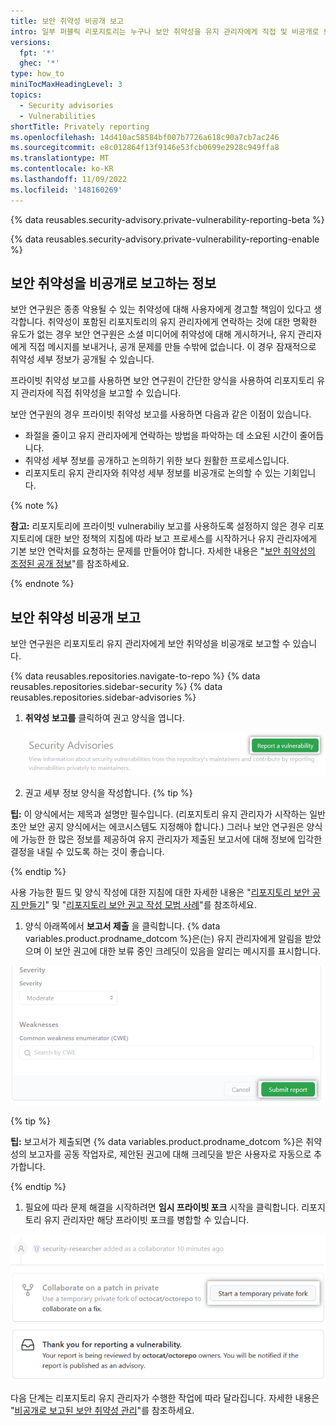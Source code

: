 ```yaml
---
title: 보안 취약성 비공개 보고
intro: 일부 퍼블릭 리포지토리는 누구나 보안 취약성을 유지 관리자에게 직접 및 비공개로 보고할 수 있도록 보안 권고를 구성합니다.
versions:
  fpt: '*'
  ghec: '*'
type: how_to
miniTocMaxHeadingLevel: 3
topics:
  - Security advisories
  - Vulnerabilities
shortTitle: Privately reporting
ms.openlocfilehash: 14d410ac58584bf007b7726a618c90a7cb7ac246
ms.sourcegitcommit: e8c012864f13f9146e53fcb0699e2928c949ffa8
ms.translationtype: MT
ms.contentlocale: ko-KR
ms.lasthandoff: 11/09/2022
ms.locfileid: '148160269'
---
```

{% data reusables.security-advisory.private-vulnerability-reporting-beta %}

{% data reusables.security-advisory.private-vulnerability-reporting-enable %}

## 보안 취약성을 비공개로 보고하는 정보

보안 연구원은 종종 악용될 수 있는 취약성에 대해 사용자에게 경고할 책임이 있다고 생각합니다. 취약성이 포함된 리포지토리의 유지 관리자에게 연락하는 것에 대한 명확한 유도가 없는 경우 보안 연구원은 소셜 미디어에 취약성에 대해 게시하거나, 유지 관리자에게 직접 메시지를 보내거나, 공개 문제를 만들 수밖에 없습니다. 이 경우 잠재적으로 취약성 세부 정보가 공개될 수 있습니다.

프라이빗 취약성 보고를 사용하면 보안 연구원이 간단한 양식을 사용하여 리포지토리 유지 관리자에 직접 취약성을 보고할 수 있습니다. 

보안 연구원의 경우 프라이빗 취약성 보고를 사용하면 다음과 같은 이점이 있습니다. 
- 좌절을 줄이고 유지 관리자에게 연락하는 방법을 파악하는 데 소요된 시간이 줄어듭니다.
- 취약성 세부 정보를 공개하고 논의하기 위한 보다 원활한 프로세스입니다.
- 리포지토리 유지 관리자와 취약성 세부 정보를 비공개로 논의할 수 있는 기회입니다.

{% note %}

**참고:** 리포지토리에 프라이빗 vulnerabiliy 보고를 사용하도록 설정하지 않은 경우 리포지토리에 대한 보안 정책의 지침에 따라 보고 프로세스를 시작하거나 유지 관리자에게 기본 보안 연락처를 요청하는 문제를 만들어야 합니다. 자세한 내용은 "[보안 취약성의 조정된 공개 정보](/code-security/security-advisories/guidance-on-reporting-and-writing/about-coordinated-disclosure-of-security-vulnerabilities#about-reporting-and-disclosing-vulnerabilities-in-projects-on-github)"를 참조하세요.

{% endnote %}

## 보안 취약성 비공개 보고

보안 연구원은 리포지토리 유지 관리자에게 보안 취약성을 비공개로 보고할 수 있습니다.

{% data reusables.repositories.navigate-to-repo %} {% data reusables.repositories.sidebar-security %} {% data reusables.repositories.sidebar-advisories %}
1. **취약성 보고를** 클릭하여 권고 양식을 엽니다.
   
   !["취약성 보고" 단추를 보여 주는 스크린샷](/assets/images/help/security/report-a-vulnerability-button.png)
   
2. 권고 세부 정보 양식을 작성합니다.
  {% tip %}
  
  **팁:** 이 양식에서는 제목과 설명만 필수입니다. (리포지토리 유지 관리자가 시작하는 일반 초안 보안 공지 양식에서는 에코시스템도 지정해야 합니다.) 그러나 보안 연구원은 양식에 가능한 한 많은 정보를 제공하여 유지 관리자가 제출된 보고서에 대해 정보에 입각한 결정을 내릴 수 있도록 하는 것이 좋습니다.
  
  {% endtip %}
  
  사용 가능한 필드 및 양식 작성에 대한 지침에 대한 자세한 내용은 "[리포지토리 보안 공지 만들기](/code-security/security-advisories/repository-security-advisories/creating-a-repository-security-advisory)" 및 "[리포지토리 보안 권고 작성 모범 사례](/code-security/security-advisories/guidance-on-reporting-and-writing/best-practices-for-writing-repository-security-advisories)"를 참조하세요.

1. 양식 아래쪽에서 **보고서 제출** 을 클릭합니다. {% data variables.product.prodname_dotcom %}은(는) 유지 관리자에게 알림을 받았으며 이 보안 권고에 대한 보류 중인 크레딧이 있음을 알리는 메시지를 표시합니다.
  
  !["보고서 제출" 단추를 보여 주는 스크린샷](/assets/images/help/security/advisory-submit-report-button.png)
  
  {% tip %}
  
  **팁:** 보고서가 제출되면 {% data variables.product.prodname_dotcom %}은 취약성의 보고자를 공동 작업자로, 제안된 권고에 대해 크레딧을 받은 사용자로 자동으로 추가합니다.
  
  {% endtip %}

1. 필요에 따라 문제 해결을 시작하려면 **임시 프라이빗 포크** 시작을 클릭합니다. 리포지토리 유지 관리자만 해당 프라이빗 포크를 병합할 수 있습니다.
  
  !["임시 포크 시작" 단추를 보여 주는 스크린샷](/assets/images/help/security/advisory-start-a-temporary-private-fork-button.png)

다음 단계는 리포지토리 유지 관리자가 수행한 작업에 따라 달라집니다. 자세한 내용은 "[비공개로 보고된 보안 취약성 관리](/code-security/security-advisories/guidance-on-reporting-and-writing/managing-privately-reported-security-vulnerabilities)"를 참조하세요.
